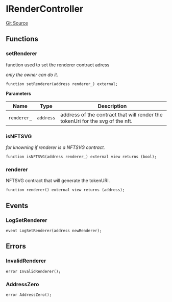 # IRenderController

[Git Source](https://github.com/ArrakisFinance/arrakis-modular/blob/main/src/interfaces/IRenderController.sol)

## Functions

### setRenderer

function used to set the renderer contract adress

_only the owner can do it._

```solidity
function setRenderer(address renderer_) external;
```

**Parameters**

| Name        | Type      | Description                                                                   |
| ----------- | --------- | ----------------------------------------------------------------------------- |
| `renderer_` | `address` | address of the contract that will render the tokenUri for the svg of the nft. |

### isNFTSVG

_for knowning if renderer is a NFTSVG contract._

```solidity
function isNFTSVG(address renderer_) external view returns (bool);
```

### renderer

NFTSVG contract that will generate the tokenURI.

```solidity
function renderer() external view returns (address);
```

## Events

### LogSetRenderer

```solidity
event LogSetRenderer(address newRenderer);
```

## Errors

### InvalidRenderer

```solidity
error InvalidRenderer();
```

### AddressZero

```solidity
error AddressZero();
```
